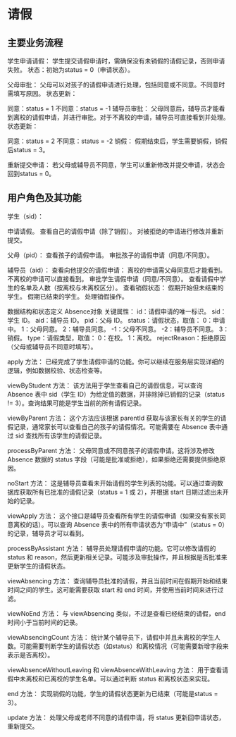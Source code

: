 <h1>请假</h1>
<h2>主要业务流程</h2>
学生申请请假：
学生提交请假申请时，需确保没有未销假的请假记录，否则申请失败。
状态：初始为status = 0（申请状态）。

父母审批：
父母可以对孩子的请假申请进行处理，包括同意或不同意。不同意时需填写原因。
状态更新：

同意：status = 1
不同意：status = -1
辅导员审批：
父母同意后，辅导员才能看到离校的请假申请，并进行审批。对于不离校的申请，辅导员可直接看到并处理。
状态更新：

同意：status = 2
不同意：status = -2
销假：
假期结束后，学生需要销假，销假后status = 3。

重新提交申请：
若父母或辅导员不同意，学生可以重新修改并提交申请，状态会回到status = 0。

<h2>用户角色及其功能</h2>
学生（sid）：

申请请假。
查看自己的请假申请（除了销假）。
对被拒绝的申请进行修改并重新提交。


父母（pid）：
查看孩子的请假申请。
审批孩子的请假申请（同意/不同意）。

辅导员（aid）：
查看向他提交的请假申请：
离校的申请需父母同意后才能看到。
不离校的申请可以直接看到。
审批学生请假申请（同意/不同意）。
查看请假中学生的名单及人数（按离校与未离校区分）。
查看销假状态：
假期开始但未结束的学生。
假期已结束的学生。
处理销假操作。

数据结构和状态定义
Absence对象
关键属性：
id：请假申请的唯一标识。
sid：学生 ID。
aid：辅导员 ID。
pid：父母 ID。
status：请假状态，取值：
0：申请中。
1：父母同意。
2：辅导员同意。
-1：父母不同意。
-2：辅导员不同意。
3：销假。
type：请假类型，取值：
0：在校。
1：离校。
rejectReason：拒绝原因（父母或辅导员不同意时填写）。

apply 方法：
已经完成了学生请假申请的功能。你可以继续在服务层实现详细的逻辑，例如数据校验、状态检查等。

viewByStudent 方法：
该方法用于学生查看自己的请假信息，可以查询 Absence 表中 sid（学生 ID）为给定值的数据，并排除掉已销假的记录（status != 3）。查询结果可能是学生当前的所有请假记录。

viewByParent 方法：
这个方法应该根据 parentId 获取与该家长有关的学生的请假记录，通常家长可以查看自己的孩子的请假情况。可能需要在 Absence 表中通过 sid 查找所有该学生的请假记录。

processByParent 方法：
父母同意或不同意孩子的请假申请。这将涉及修改 Absence 数据的 status 字段（可能是批准或拒绝），如果拒绝还需要提供拒绝原因。

noStart 方法：
这是辅导员查看未开始请假的学生列表的功能。可以通过查询数据库获取所有已批准的请假记录（status = 1 或 2），并根据 start 日期过滤出未开始的记录。

viewApply 方法：
这个接口是辅导员查看所有学生的请假申请（如果没有家长同意离校的话）。可以查询 Absence 表中的所有申请状态为“申请中”（status = 0）的记录，辅导员才可以看到。

processByAssistant 方法：
辅导员处理请假申请的功能。它可以修改请假的 status 和 reason，然后更新相关记录。可能涉及审批操作，并且根据是否批准来更新学生的请假状态。

viewAbsencing 方法：
查询辅导员批准的请假，并且当前时间在假期开始和结束时间之间的学生。这可能需要获取 start 和 end 时间，并使用当前时间来进行过滤。

viewNoEnd 方法：
与 viewAbsencing 类似，不过是查看已经结束的请假，end 时间小于当前时间的记录。

viewAbsencingCount 方法：
统计某个辅导员下，请假中并且未离校的学生人数。可能需要判断学生的请假状态（如status）和离校情况（可能需要新增字段来表示是否离校）。

viewAbsenceWithoutLeaving 和 viewAbsenceWithLeaving 方法：
用于查看请假中未离校和已离校的学生名单。可以通过判断 status 和离校状态来实现。

end 方法：
实现销假的功能，学生的请假状态更新为已结束（可能是status = 3）。

update 方法：
处理父母或老师不同意的请假申请，将 status 更新回申请状态，重新提交。